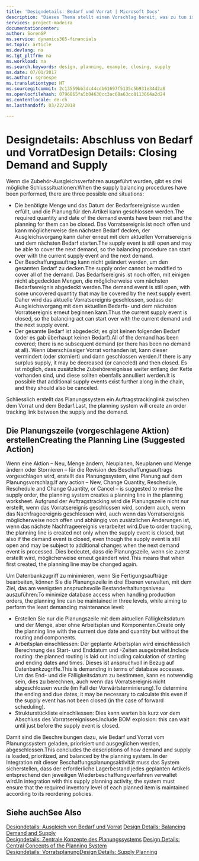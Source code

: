 ```yaml
---
title: 'Designdetails: Bedarf und Vorrat | Microsoft Docs'
description: "Dieses Thema stellt einen Vorschlag bereit, was zu tun ist, nachdem Sie das Zubehör-Ausgleichsverfahren ausgeführt haben."
services: project-madeira
documentationcenter: 
author: SorenGP
ms.service: dynamics365-financials
ms.topic: article
ms.devlang: na
ms.tgt_pltfrm: na
ms.workload: na
ms.search.keywords: design, planning, example, closing, supply
ms.date: 07/01/2017
ms.author: sgroespe
ms.translationtype: HT
ms.sourcegitcommit: 2c13559bb3dc44cdb61697f5135c5b931e34d2a8
ms.openlocfilehash: 0796865fa5b04630cc3ac68a63cc8113664a2d24
ms.contentlocale: de-ch
ms.lasthandoff: 03/22/2018

---
```

# <a name="design-details-closing-demand-and-supply"></a><span data-ttu-id="a744a-103">Designdetails: Abschluss von Bedarf und Vorrat</span><span class="sxs-lookup"><span data-stu-id="a744a-103">Design Details: Closing Demand and Supply</span></span>
<span data-ttu-id="a744a-104">Wenn die Zubehör-Ausgleichsverfahren ausgeführt wurden, gibt es drei mögliche Schlusssituationen:</span><span class="sxs-lookup"><span data-stu-id="a744a-104">When the supply balancing procedures have been performed, there are three possible end situations:</span></span>  
  
* <span data-ttu-id="a744a-105">Die benötigte Menge und das Datum der Bedarfsereignisse wurden erfüllt, und die Planung für den Artikel kann geschlossen werden.</span><span class="sxs-lookup"><span data-stu-id="a744a-105">The required quantity and date of the demand events have been met and the planning for them can be closed.</span></span> <span data-ttu-id="a744a-106">Das Vorratsereignis ist noch offen und kann möglicherweise den nächsten Bedarf decken, der Ausgleichsvorgang kann daher erneut mit dem aktuellen Vorratsereignis und dem nächsten Bedarf starten.</span><span class="sxs-lookup"><span data-stu-id="a744a-106">The supply event is still open and may be able to cover the next demand, so the balancing procedure can start over with the current supply event and the next demand.</span></span>  
* <span data-ttu-id="a744a-107">Der Beschaffungsauftrag kann nicht geändert werden, um den gesamten Bedarf zu decken.</span><span class="sxs-lookup"><span data-stu-id="a744a-107">The supply order cannot be modified to cover all of the demand.</span></span> <span data-ttu-id="a744a-108">Das Bedarfsereignis ist noch offen, mit einigen nicht abgedeckten Mengen, die möglicherweise vom nächsten Bedarfsereignis abgedeckt werden.</span><span class="sxs-lookup"><span data-stu-id="a744a-108">The demand event is still open, with some uncovered quantity that may be covered by the next supply event.</span></span> <span data-ttu-id="a744a-109">Daher wird das aktuelle Vorratsereignis geschlossen, sodass der Ausgleichsvorgang mit dem aktuellen Bedarfs- und dem nächsten Vorratsereignis erneut beginnen kann.</span><span class="sxs-lookup"><span data-stu-id="a744a-109">Thus the current supply event is closed, so the balancing act can start over with the current demand and the next supply event.</span></span>  
* <span data-ttu-id="a744a-110">Der gesamte Bedarf ist abgedeckt; es gibt keinen folgenden Bedarf (oder es gab überhaupt keinen Bedarf).</span><span class="sxs-lookup"><span data-stu-id="a744a-110">All of the demand has been covered; there is no subsequent demand (or there has been no demand at all).</span></span> <span data-ttu-id="a744a-111">Wenn überschüssiger Vorrat vorhanden ist, kann dieser vermindert (oder storniert) und dann geschlossen werden.</span><span class="sxs-lookup"><span data-stu-id="a744a-111">If there is any surplus supply, it may be decreased (or canceled) and then closed.</span></span> <span data-ttu-id="a744a-112">Es ist möglich, dass zusätzliche Zubehörereignisse weiter entlang der Kette vorhanden sind, und diese sollten ebenfalls annulliert werden.</span><span class="sxs-lookup"><span data-stu-id="a744a-112">It is possible that additional supply events exist further along in the chain, and they should also be canceled.</span></span>  
  
<span data-ttu-id="a744a-113">Schliesslich erstellt das Planungssystem ein Auftragstrackinglink zwischen dem Vorrat und dem Bedarf.</span><span class="sxs-lookup"><span data-stu-id="a744a-113">Last, the planning system will create an order tracking link between the supply and the demand.</span></span>  
  
## <a name="creating-the-planning-line-suggested-action"></a><span data-ttu-id="a744a-114">Die Planungszeile (vorgeschlagene Aktion) erstellen</span><span class="sxs-lookup"><span data-stu-id="a744a-114">Creating the Planning Line (Suggested Action)</span></span>  
<span data-ttu-id="a744a-115">Wenn eine Aktion – Neu, Menge ändern, Neuplanen, Neuplanen und Menge ändern oder Stornieren – für die Revision des Beschaffungsauftrags vorgeschlagen wird, erstellt das Planungssystem, eine Planung auf dem Planungsvorschlag.</span><span class="sxs-lookup"><span data-stu-id="a744a-115">If any action – New, Change Quantity, Reschedule, Reschedule and Change Quantity, or Cancel – is suggested to revise the supply order, the planning system creates a planning line in the planning worksheet.</span></span> <span data-ttu-id="a744a-116">Aufgrund der Auftragstracking wird die Planungszeile nicht nur erstellt, wenn das Vorratsereignis geschlossen wird, sondern auch, wenn das Nachfrageereignis geschlossen wird, auch wenn das Vorratsereignis möglicherweise noch offen und abhängig von zusätzlichen Änderungen ist, wenn das nächste Nachfrageereignis verarbeitet wird.</span><span class="sxs-lookup"><span data-stu-id="a744a-116">Due to order tracking, the planning line is created not only when the supply event is closed, but also if the demand event is closed, even though the supply event is still open and may be subject to additional changes when the next demand event is processed.</span></span> <span data-ttu-id="a744a-117">Dies bedeutet, dass die Planungszeile, wenn sie zuerst erstellt wird, möglicherweise erneut geändert wird.</span><span class="sxs-lookup"><span data-stu-id="a744a-117">This means that when first created, the planning line may be changed again.</span></span>  
  
<span data-ttu-id="a744a-118">Um Datenbankzugriff zu minimieren, wenn Sie Fertigungsaufträge bearbeiten, können Sie die Planungszeile in drei Ebenen verwalten, mit dem Ziel, das am wenigsten anspruchsvolle Bestanderhaltungsniveau auszuführen:</span><span class="sxs-lookup"><span data-stu-id="a744a-118">To minimize database access when handling production orders, the planning line can be maintained in three levels, while aiming to perform the least demanding maintenance level:</span></span>  
  
* <span data-ttu-id="a744a-119">Erstellen Sie nur die Planungszeile mit dem aktuellen Fälligkeitsdatum und der Menge, aber ohne Arbeitsplan und Komponenten.</span><span class="sxs-lookup"><span data-stu-id="a744a-119">Create only the planning line with the current due date and quantity but without the routing and components.</span></span>  
* <span data-ttu-id="a744a-120">Arbeitsplan einschliessen: Der geplante Arbeitsplan wird einschliesslich Berechnung des Start- und Enddatum und -Zeiten ausgebreitet.</span><span class="sxs-lookup"><span data-stu-id="a744a-120">Include routing: the planned routing is laid out including calculation of starting and ending dates and times.</span></span> <span data-ttu-id="a744a-121">Dieses ist anspruchvoll in Bezug auf Datenbankzugriffe.</span><span class="sxs-lookup"><span data-stu-id="a744a-121">This is demanding in terms of database accesses.</span></span> <span data-ttu-id="a744a-122">Um das End- und die Fälligkeitsdatum zu bestimmen, kann es notwendig sein, dies zu berechnen, auch wenn das Vorratsereignis nicht abgeschlossen wurde (im Fall der Vorwärtsterminierung).</span><span class="sxs-lookup"><span data-stu-id="a744a-122">To determine the ending and due dates, it may be necessary to calculate this even if the supply event has not been closed (in the case of forward scheduling).</span></span>  
* <span data-ttu-id="a744a-123">Strukturstückliste einschliessen: Dies kann warten bis kurz vor dem Abschluss des Vorratsereignisses.</span><span class="sxs-lookup"><span data-stu-id="a744a-123">Include BOM explosion: this can wait until just before the supply event is closed.</span></span>  
  
<span data-ttu-id="a744a-124">Damit sind die Beschreibungen dazu, wie Bedarf und Vorrat vom Planungssystem geladen, priorisiert und ausgeglichen werden, abgeschlossen.</span><span class="sxs-lookup"><span data-stu-id="a744a-124">This concludes the descriptions of how demand and supply is loaded, prioritized, and balanced by the planning system.</span></span> <span data-ttu-id="a744a-125">In der Integration mit dieser Beschaffungsplanungsaktivität muss das System sicherstellen, dass der erforderliche Lagerbestand jedes geplanten Artikels entsprechend den jeweiligen Wiederbeschaffungsverfahren verwaltet wird.</span><span class="sxs-lookup"><span data-stu-id="a744a-125">In integration with this supply planning activity, the system must ensure that the required inventory level of each planned item is maintained according to its reordering policies.</span></span>  
  
## <a name="see-also"></a><span data-ttu-id="a744a-126">Siehe auch</span><span class="sxs-lookup"><span data-stu-id="a744a-126">See Also</span></span>  
<span data-ttu-id="a744a-127">[Designdetails: Ausgleich von Bedarf und Vorrat](design-details-balancing-demand-and-supply.md) </span><span class="sxs-lookup"><span data-stu-id="a744a-127">[Design Details: Balancing Demand and Supply](design-details-balancing-demand-and-supply.md) </span></span>  
<span data-ttu-id="a744a-128">[Designdetails: Zentrale Konzepte des Planungssystems](design-details-central-concepts-of-the-planning-system.md) </span><span class="sxs-lookup"><span data-stu-id="a744a-128">[Design Details: Central Concepts of the Planning System](design-details-central-concepts-of-the-planning-system.md) </span></span>  
[<span data-ttu-id="a744a-129">Designdetails: Vorratsplanung</span><span class="sxs-lookup"><span data-stu-id="a744a-129">Design Details: Supply Planning</span></span>](design-details-supply-planning.md)
